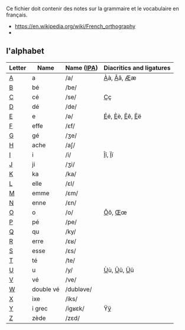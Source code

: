 Ce fichier doit contenir des notes sur la grammaire et le vocabulaire en français.

- https://en.wikipedia.org/wiki/French_orthography
- 
## l'alphabet 


|Letter|Name|Name ([IPA](https://en.wikipedia.org/wiki/International_Phonetic_Alphabet "International Phonetic Alphabet"))|Diacritics and ligatures|
|---|---|---|---|
|[A](https://en.wikipedia.org/wiki/A "A")|a|/a/|[À](https://en.wikipedia.org/wiki/%C3%80 "À")à, [Â](https://en.wikipedia.org/wiki/%C3%82 "Â")â, [Æ](https://en.wikipedia.org/wiki/%C3%86 "Æ")æ|
|[B](https://en.wikipedia.org/wiki/B "B")|bé|/be/||
|[C](https://en.wikipedia.org/wiki/C "C")|cé|/se/|[Ç](https://en.wikipedia.org/wiki/%C3%87 "Ç")ç|
|[D](https://en.wikipedia.org/wiki/D "D")|dé|/de/||
|[E](https://en.wikipedia.org/wiki/E "E")|e|/ə/|[É](https://en.wikipedia.org/wiki/%C3%89 "É")é, [È](https://en.wikipedia.org/wiki/%C3%88 "È")è, [Ê](https://en.wikipedia.org/wiki/%C3%8A "Ê")ê, [Ë](https://en.wikipedia.org/wiki/%C3%8B "Ë")ë|
|[F](https://en.wikipedia.org/wiki/F "F")|effe|/ɛf/||
|[G](https://en.wikipedia.org/wiki/G "G")|gé|/ʒe/||
|[H](https://en.wikipedia.org/wiki/H "H")|ache|/aʃ/||
|[I](https://en.wikipedia.org/wiki/I "I")|i|/i/|[Î](https://en.wikipedia.org/wiki/%C3%8E "Î")î, [Ï](https://en.wikipedia.org/wiki/%C3%8F "Ï")ï|
|[J](https://en.wikipedia.org/wiki/J "J")|ji|/ʒi/||
|[K](https://en.wikipedia.org/wiki/K "K")|ka|/ka/||
|[L](https://en.wikipedia.org/wiki/L "L")|elle|/ɛl/||
|[M](https://en.wikipedia.org/wiki/M "M")|emme|/ɛm/||
|[N](https://en.wikipedia.org/wiki/N "N")|enne|/ɛn/||
|[O](https://en.wikipedia.org/wiki/O "O")|o|/o/|[Ô](https://en.wikipedia.org/wiki/%C3%94 "Ô")ô, [Œ](https://en.wikipedia.org/wiki/%C5%92 "Œ")œ|
|[P](https://en.wikipedia.org/wiki/P "P")|pé|/pe/||
|[Q](https://en.wikipedia.org/wiki/Q "Q")|qu|/ky/||
|[R](https://en.wikipedia.org/wiki/R "R")|erre|/ɛʁ/||
|[S](https://en.wikipedia.org/wiki/S "S")|esse|/ɛs/||
|[T](https://en.wikipedia.org/wiki/T "T")|té|/te/||
|[U](https://en.wikipedia.org/wiki/U "U")|u|/y/|[Ù](https://en.wikipedia.org/wiki/%C3%99 "Ù")ù, [Û](https://en.wikipedia.org/wiki/%C3%9B "Û")û, [Ü](https://en.wikipedia.org/wiki/%C3%9C "Ü")ü|
|[V](https://en.wikipedia.org/wiki/V "V")|vé|/ve/||
|[W](https://en.wikipedia.org/wiki/W "W")|double vé|/dubləve/||
|[X](https://en.wikipedia.org/wiki/X "X")|ixe|/iks/||
|[Y](https://en.wikipedia.org/wiki/Y "Y")|i grec|/iɡʁɛk/|Ÿ[ÿ](https://en.wikipedia.org/wiki/%C5%B8 "Ÿ")|
|[Z](https://en.wikipedia.org/wiki/Z "Z")|zède|/zɛd/|

